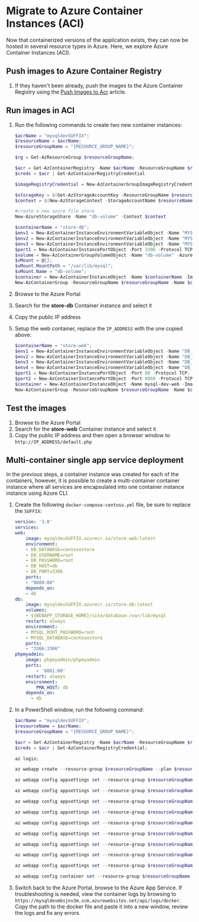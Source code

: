 # Migrate to Azure Container Instances (ACI)

Now that containerized versions of the application exists, they can now be hosted in several resource types in Azure. Here, we explore Azure Container Instances (ACI).

## Push images to Azure Container Registry

1. If they haven't been already, push the images to the Azure Container Registry using the [Push Images to Acr](./../Misc/01_PushImagesToAcr.md) article.

## Run images in ACI

1. Run the following commands to create two new container instances:

    ```PowerShell
    $acrName = "mysqldevSUFFIX";
    $resourceName = $acrName;
    $resourceGroupName = "{RESOURCE_GROUP_NAME}";

    $rg = Get-AzResourceGroup $resourceGroupName;

    $acr = Get-AzContainerRegistry -Name $acrName -ResourceGroupName $resourceGroupName;
    $creds = $acr | Get-AzContainerRegistryCredential

    $imageRegistryCredential = New-AzContainerGroupImageRegistryCredentialObject -Server "$acrName.azurecr.io" -Username $creds.username -Password (ConvertTo-SecureString $creds.password -AsPlainText -Force)

    $storageKey = $(Get-AzStorageAccountKey -ResourceGroupName $resourceGroupName -Name $resourceName).Value[0];
    $context = $(New-AzStorageContext -StorageAccountName $resourceName -StorageAccountKey $storageKey);

    #create a new azure file share
    New-AzureStorageShare -Name "db-volume" -Context $context
    
    $containerName = "store-db";
    $env1 = New-AzContainerInstanceEnvironmentVariableObject -Name "MYSQL_DATABASE" -Value "contosostore";
    $env2 = New-AzContainerInstanceEnvironmentVariableObject -Name "MYSQL_ROOT_PASSWORD" -Value "root";
    $env3 = New-AzContainerInstanceEnvironmentVariableObject -Name "MYSQL_ROOT_HOST" -Value "%";
    $port1 = New-AzContainerInstancePortObject -Port 3306 -Protocol TCP;
    $volume = New-AzContainerGroupVolumeObject -Name "db-volume" -AzureFileShareName "db-volume" -AzureFileStorageAccountName $resourceName -AzureFileStorageAccountKey (ConvertTo-SecureString $storageKey -AsPlainText -Force);
    $vMount = @{};
    $vMount.MountPath = "/var/lib/mysql";
    $vMount.Name = "db-volume";
    $container = New-AzContainerInstanceObject -Name $containerName -Image "$acrName.azurecr.io/store-db" -Port @($port1) -EnvironmentVariable @($env1, $env2, $env3) -VolumeMount @($vMount);
    New-AzContainerGroup -ResourceGroupName $resourceGroupName -Name $containerName -Container $container -OsType Linux -Location $rg.location -ImageRegistryCredential $imageRegistryCredential -IpAddressType Public -Volume $volume;
    ```

2. Browse to the Azure Portal
3. Search for the **store-db** Container instance and select it
4. Copy the public IP address
5. Setup the web container, replace the `IP_ADDRESS` with the one copied above:

    ```Powershell
    $containerName = "store-web";
    $env1 = New-AzContainerInstanceEnvironmentVariableObject -Name "DB_DATABASE" -Value "contosostore";
    $env2 = New-AzContainerInstanceEnvironmentVariableObject -Name "DB_USERNAME" -Value "root";
    $env3 = New-AzContainerInstanceEnvironmentVariableObject -Name "DB_PASSWORD" -Value "root";
    $env4 = New-AzContainerInstanceEnvironmentVariableObject -Name "DB_HOST" -Value "IP_ADDRESS";
    $port1 = New-AzContainerInstancePortObject -Port 80 -Protocol TCP;
    $port2 = New-AzContainerInstancePortObject -Port 8080 -Protocol TCP;
    $container = New-AzContainerInstanceObject -Name mysql-dev-web -Image "$acrName.azurecr.io/store-web" -EnvironmentVariable @($env1, $env2, $env3, $env4) -Port @($port1, $port2);
    New-AzContainerGroup -ResourceGroupName $resourceGroupName -Name $containerName -Container $container -OsType Linux -Location $rg.location -ImageRegistryCredential $imageRegistryCredential -IpAddressType Public;
    ```

## Test the images

1. Browse to the Azure Portal
2. Search for the **store-web** Container instance and select it
3. Copy the public IP address and then open a browser window to `http://IP_ADDRESS/default.php`

## Multi-container single app service deployment

In the previous steps, a container instance was created for each of the containers, however, it is possible to create a multi-container container instance where all services are encapsulated into one container instance instance using Azure CLI.

1. Create the following `docker-compose-contoso.yml` file, be sure to replace the `SUFFIX`:

    ```yaml
    version: '3.8'
    services:
    web:
        image: mysqldevSUFFIX.azurecr.io/store-web:latest
        environment:
        - DB_DATABASE=contosostore
        - DB_USERNAME=root
        - DB_PASSWORD=root
        - DB_HOST=db
        - DB_PORT=3306
        ports:
        - "8080:80" 
        depends_on:
        - db 
    db:
        image: mysqldevSUFFIX.azurecr.io/store-db:latest
        volumes:
        - ${WEBAPP_STORAGE_HOME}/site/database:/var/lib/mysql
        restart: always
        environment:
        - MYSQL_ROOT_PASSWORD=root
        - MYSQL_DATABASE=contosostore
        ports:
        - "3306:3306"
    phpmyadmin:
        image: phpmyadmin/phpmyadmin
        ports:
            - '8081:80'
        restart: always
        environment:
            PMA_HOST: db
        depends_on:
          - db
    ```

2. In a PowerShell window, run the following command:

    ```powershell
    $acrName = "mysqldevSUFFIX";
    $resourceName = $acrName;
    $resourceGroupName = "{RESOURCE_GROUP_NAME}";

    $acr = Get-AzContainerRegistry -Name $acrName -ResourceGroupName $resourceGroupName;
    $creds = $acr | Get-AzContainerRegistryCredential;

    az login;

    az webapp create --resource-group $resourceGroupName --plan $resourceName --name $resourceName --multicontainer-config-type compose --multicontainer-config-file docker-compose-contoso.yml;

    az webapp config appsettings set --resource-group $resourceGroupName --name $resourceName --settings DOCKER_REGISTRY_SERVER_USERNAME=$($creds.Username)

    az webapp config appsettings set --resource-group $resourceGroupName --name $resourceName --settings DOCKER_REGISTRY_SERVER_URL="$resourceName.azurecr.io"

    az webapp config appsettings set --resource-group $resourceGroupName --name $resourceName --settings DOCKER_REGISTRY_SERVER_PASSWORD=$($creds.Password)

    az webapp config appsettings set --resource-group $resourceGroupName --name $resourceName --settings DB_HOST="DB"

    az webapp config appsettings set --resource-group $resourceGroupName --name $resourceName --settings DB_USERNAME="root"

    az webapp config appsettings set --resource-group $resourceGroupName --name $resourceName --settings DB_PASSWORD="root"

    az webapp config appsettings set --resource-group $resourceGroupName --name $resourceName --settings DB_DATABASE="ContosoStore"

    az webapp config appsettings set --resource-group $resourceGroupName --name $resourceName --settings DB_PORT="3306"

    az webapp config appsettings set --resource-group $resourceGroupName --name $resourceName --settings WEBSITES_ENABLE_APP_SERVICE_STORAGE=TRUE

    az webapp config container set --resource-group $resourceGroupName --name $resourceName --multicontainer-config-type compose --multicontainer-config-file docker-compose-contoso.yml
    ```

3. Switch back to the Azure Portal, browse to the Azure App Service. If troubleshooting is needed, view the container logs by browsing to `https://mysqldevmbsjnv3m.scm.azurewebsites.net/api/logs/docker`.  Copy the path to the docker file and paste it into a new window, review the logs and fix any errors.
